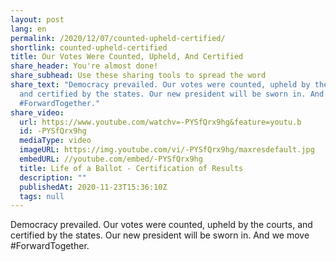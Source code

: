 ```yaml
---
layout: post
lang: en
permalink: /2020/12/07/counted-upheld-certified/
shortlink: counted-upheld-certified
title: Our Votes Were Counted, Upheld, And Certified
share_header: You're almost done!
share_subhead: Use these sharing tools to spread the word
share_text: "Democracy prevailed. Our votes were counted, upheld by the courts,
  and certified by the states. Our new president will be sworn in. And we move
  #ForwardTogether."
share_video:
  url: https://www.youtube.com/watchv=-PYSfQrx9hg&feature=youtu.b
  id: -PYSfQrx9hg
  mediaType: video
  imageURL: https://img.youtube.com/vi/-PYSfQrx9hg/maxresdefault.jpg
  embedURL: //youtube.com/embed/-PYSfQrx9hg
  title: Life of a Ballot - Certification of Results
  description: ""
  publishedAt: 2020-11-23T15:36:10Z
  tags: null
---
```

Democracy prevailed. Our votes were counted, upheld by the courts, and certified by the states. Our new president will be sworn in. And we move #ForwardTogether.